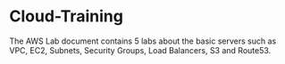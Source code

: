 # Cloud-Training

The AWS Lab document contains 5 labs about the basic servers such as VPC, EC2, Subnets, Security Groups, Load Balancers, S3 and Route53.
